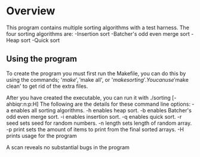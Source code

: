 # Overview

This program contains multiple sorting algorithms with a test harness.
The four sorting algorithms are:
-Insertion sort
-Batcher's odd even merge sort
-Heap sort
-Quick sort

## Using the program

To create the program you must first run the Makefile, you can do this by using the
commands; '$make', '$make all', or '$make sorting'. You can use '$make clean' to 
get rid of the extra files.

After you have created the executable, you can run it with ./sorting [-ahbiqr:n:p:H]
The following are the details for these command line options:
-a	        enables all sorting algorithms.
-h          enables heap sort.
-b          enables Batcher's odd even merge sort.
-i          enables insertion sort.
-q          enables quick sort.
-r seed     sets seed for random numbers.
-n length   sets length of random array.
-p print    sets the amount of items to print from the final sorted arrays.
-H          prints usage for the program

A scan reveals no substantial bugs in the program
